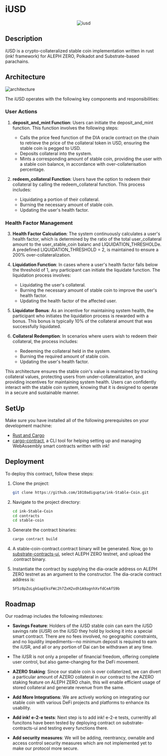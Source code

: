# iUSD

  <div align="center"">
    <img src="https://github.com/1010adigupta/ink-Stable-Coin/assets/121158631/773705e3-96c5-485e-b2e9-5634795940c1" alt="iusd">
  </div>
  


## Description

iUSD is a crypto-collateralized stable coin implementation written in rust (ink! framework) for ALEPH ZERO, Polkadot and Substrate-based parachains.

## Architecture

![architecture](https://github.com/1010adigupta/ink-Stable-Coin/assets/121158631/2d66d4b3-4f86-43aa-8177-af10ccbb445d)

The iUSD operates with the following key components and responsibilities:

### User Actions

1. **deposit_and_mint Function**: Users can initiate the deposit_and_mint function. This function involves the following steps:
   - Calls the price feed function of the DIA oracle contract on the chain to retrieve the price of the collateral token in USD, ensuring the stable coin is pegged to USD.
   - Deposits collateral into the system.
   - Mints a corresponding amount of stable coin, providing the user with a stable coin balance, in accordance with over-collaterisation percentage.

2. **redeem_collateral Function**: Users have the option to redeem their collateral by calling the redeem_collateral function. This process includes:
   - Liquidating a portion of their collateral.
   - Burning the necessary amount of stable coin.
   - Updating the user's health factor.

### Health Factor Management

3. **Health Factor Calculation**: The system continuously calculates a user's health factor, which is determined by the ratio of the total user_collateral amount to the user_stable_coin balanc and LIQUIDATION_THRESHOLDe. A predefined LIQUIDATION_THRESHOLD = 2, is maintained to ensure a 200% over-collateralization.

4. **Liquidation Function**: In cases where a user's health factor falls below the threshold of 1, any participant can initiate the liquidate function. The liquidation process involves:
   - Liquidating the user's collateral.
   - Burning the necessary amount of stable coin to improve the user's health factor.
   - Updating the health factor of the affected user.

5. **Liquidator Bonus**: As an incentive for maintaining system health, the participant who initiates the liquidation process is rewarded with a bonus. This bonus is typically 10% of the collateral amount that was successfully liquidated.

6. **Collateral Redemption**: In scenarios where users wish to redeem their collateral, the process includes:
   - Redeeming the collateral held in the system.
   - Burning the required amount of stable coin.
   - Updating the user's health factor.

This architecture ensures the stable coin's value is maintained by tracking collateral values, protecting users from under-collateralization, and providing incentives for maintaining system health. Users can confidently interact with the stable coin system, knowing that it is designed to operate in a secure and sustainable manner.

## SetUp

Make sure you have installed all of the following prerequisites on your development machine:
- [Rust and Cargo](https://doc.rust-lang.org/cargo/getting-started/installation.html)
- [cargo-contract](https://github.com/paritytech/cargo-contract#installation), a CLI tool for helping setting up and managing WebAssembly smart contracts written with ink!

## Deployment

To deploy this contract, follow these steps:

1. Clone the project:

   ```bash
   git clone https://github.com/1010adigupta/ink-Stable-Coin.git
   ```

2. Navigate to the project directory:

   ```bash
   cd ink-Stable-Coin
   cd contracts
   cd stable-coin
   ```

3. Generate the contract binaries:

   ```bash
   cargo contract build
   ```

4. A stable-coin-contract.contract binary will be generated. Now, go to [substrate-contracts-ui](https://contracts-ui.substrate.io/), select ALEPH ZERO testnet, and upload the .contract binary.

5. Instantiate the contract by supplying the dia-oracle address on ALEPH ZERO testnet as an argument to the constructor. The dia-oracle contract address is:

   ```
   5F5z8pZoLgkGapEksFWc2h7ZxH2vdh1A9agnhXvfdCeAfS9b
   ```

## Roadmap

Our roadmap includes the following milestones:

- **Savings Feature**: Holders of the iUSD stable coin can earn the iUSD savings rate (iUSR) on the iUSD they hold by locking it into a special smart contract. There are no fees involved, no geographic constraints, and no liquidity impediments—no minimum deposit is required to earn the iUSR, and all or any portion of Dai can be withdrawn at any time.

- The iUSR is not only a propeller of financial freedom, offering complete user control, but also game-changing for the DeFi movement.

- **AZERO Staking**: Since our stable coin is over collaterized, we can divert a particular amount of AZERO collateral in our contract to the AZERO staking feature on ALEPH ZERO chain, this will enable efficient usage of stored collateral and generate revenue from the same.

- **Add More Integrations**: We are actively working on integrating our stable coin with various DeFi projects and platforms to enhance its usability.
- **Add ink! e-2-e tests**: Next step is to add ink! e-2-e tests, currenltly all funcitons have been tested by deploying contract on substrate-contracts-ui and testing every functions there.
- **Add security measures**: We will be adding, reentrancy, ownable and access control security measures which are not implemented yet to make our protocol more secure.
